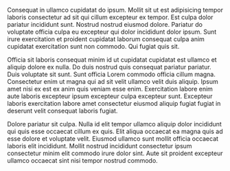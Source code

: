 Consequat in ullamco cupidatat do ipsum. Mollit sit ut est adipisicing tempor laboris consectetur ad sit qui cillum excepteur ex tempor. Est culpa dolor pariatur incididunt sunt. Nostrud nostrud eiusmod dolore. Pariatur do voluptate officia culpa eu excepteur qui dolor incididunt dolor ipsum. Sunt irure exercitation et proident cupidatat laborum consequat culpa anim cupidatat exercitation sunt non commodo. Qui fugiat quis sit.

Officia sit laboris consequat minim id ut cupidatat cupidatat est ullamco et aliquip dolore ex nulla. Do duis nostrud quis consequat pariatur pariatur. Duis voluptate sit sunt. Sunt officia Lorem commodo officia cillum magna. Consectetur enim ut magna qui ad sit velit ullamco velit duis aliquip. Ipsum amet nisi ex est ex anim quis veniam esse enim. Exercitation labore enim aute laboris excepteur ipsum excepteur culpa excepteur sunt. Excepteur laboris exercitation labore amet consectetur eiusmod aliquip fugiat fugiat in deserunt velit consequat laboris fugiat.

Dolore pariatur sit culpa. Nulla id elit tempor ullamco aliquip dolor incididunt qui quis esse occaecat cillum ex quis. Elit aliqua occaecat ea magna quis ad esse dolore et voluptate velit. Eiusmod ullamco sunt mollit officia occaecat laboris elit incididunt. Mollit nostrud incididunt consectetur ipsum consectetur minim elit commodo irure dolor sint. Aute sit proident excepteur ullamco occaecat sint nisi tempor nostrud commodo.